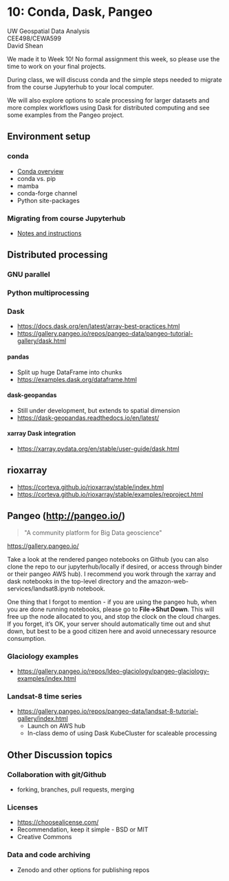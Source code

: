 # 10: Conda, Dask, Pangeo

UW Geospatial Data Analysis  
CEE498/CEWA599  
David Shean  

We made it to Week 10! No formal assignment this week, so please use the time to work on your final projects. 

During class, we will discuss conda and the simple steps needed to migrate from the course Jupyterhub to your local computer.

We will also explore options to scale processing for larger datasets and more complex workflows using Dask for distributed computing and see some examples from the Pangeo project.

## Environment setup

### conda
* [Conda overview](../../resources/conda.md)
* conda vs. pip
* mamba
* conda-forge channel
* Python site-packages

### Migrating from course Jupyterhub
* [Notes and instructions](../../resources/jupyterhub_migration.md)



## Distributed processing
### GNU parallel
### Python multiprocessing

### Dask
* https://docs.dask.org/en/latest/array-best-practices.html
* https://gallery.pangeo.io/repos/pangeo-data/pangeo-tutorial-gallery/dask.html

#### pandas
* Split up huge DataFrame into chunks
* https://examples.dask.org/dataframe.html

#### dask-geopandas
* Still under development, but extends to spatial dimension
* https://dask-geopandas.readthedocs.io/en/latest/

#### xarray Dask integration
* https://xarray.pydata.org/en/stable/user-guide/dask.html

## rioxarray
* https://corteva.github.io/rioxarray/stable/index.html
* https://corteva.github.io/rioxarray/stable/examples/reproject.html

## Pangeo (http://pangeo.io/)
> "A community platform for Big Data geoscience"

https://gallery.pangeo.io/

Take a look at the rendered pangeo notebooks on Github (you can also clone the repo to our jupyterhub/locally if desired, or access through binder or their pangeo AWS hub).  I recommend you work through the xarray and dask notebooks in the top-level directory and the amazon-web-services/landsat8.ipynb notebook.

One thing that I forgot to mention - if you are using the pangeo hub, when you are done running notebooks, please go to **File->Shut Down**.  This will free up the node allocated to you, and stop the clock on the cloud charges.  If you forget, it’s OK, your server should automatically time out and shut down, but best to be a good citizen here and avoid unnecessary resource consumption.

### Glaciology examples
* https://gallery.pangeo.io/repos/ldeo-glaciology/pangeo-glaciology-examples/index.html

### Landsat-8 time series
* https://gallery.pangeo.io/repos/pangeo-data/landsat-8-tutorial-gallery/index.html
    * Launch on AWS hub
    * In-class demo of using Dask KubeCluster for scaleable processing

## Other Discussion topics

### Collaboration with git/Github
* forking, branches, pull requests, merging

### Licenses
* https://choosealicense.com/
* Recommendation, keep it simple - BSD or MIT
* Creative Commons

### Data and code archiving
* Zenodo and other options for publishing repos